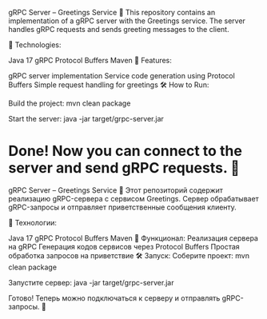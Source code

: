 gRPC Server – Greetings Service 🎉
This repository contains an implementation of a gRPC server with the Greetings service. The server handles gRPC requests and sends greeting messages to the client.

🔹 Technologies:

Java 17
gRPC
Protocol Buffers
Maven
🚀 Features:

gRPC server implementation
Service code generation using Protocol Buffers
Simple request handling for greetings
🛠 How to Run:

Build the project: mvn clean package

Start the server: java -jar target/grpc-server.jar

Done! Now you can connect to the server and send gRPC requests. 🚀
======================================================================
gRPC Server – Greetings Service 🎉
Этот репозиторий содержит реализацию gRPC-сервера с сервисом Greetings. Сервер обрабатывает gRPC-запросы и отправляет приветственные сообщения клиенту.

🔹 Технологии:

Java 17
gRPC
Protocol Buffers
Maven
🚀 Функционал:
Реализация сервера на gRPC
Генерация кодов сервисов через Protocol Buffers
Простая обработка запросов на приветствие
🛠 Запуск:
Соберите проект: mvn clean package

Запустите сервер: java -jar target/grpc-server.jar

Готово! Теперь можно подключаться к серверу и отправлять gRPC-запросы. 🚀
